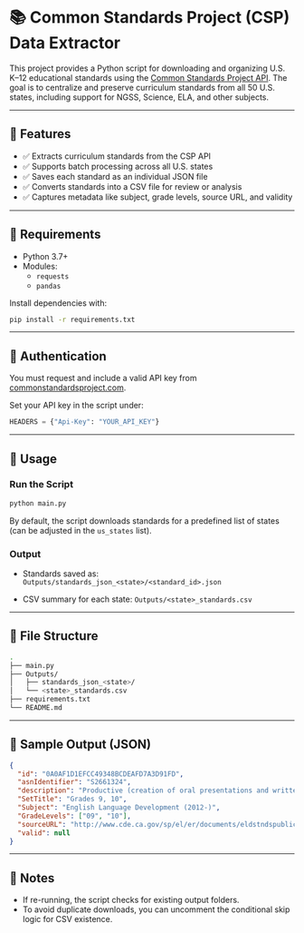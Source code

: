 
# 📚 Common Standards Project (CSP) Data Extractor

This project provides a Python script for downloading and organizing U.S. K–12 educational standards using the [Common Standards Project API](http://commonstandardsproject.com/api/v1). The goal is to centralize and preserve curriculum standards from all 50 U.S. states, including support for NGSS, Science, ELA, and other subjects.

---

## 🚀 Features

- ✅ Extracts curriculum standards from the CSP API
- ✅ Supports batch processing across all U.S. states
- ✅ Saves each standard as an individual JSON file
- ✅ Converts standards into a CSV file for review or analysis
- ✅ Captures metadata like subject, grade levels, source URL, and validity

---

## 🔧 Requirements

- Python 3.7+
- Modules:
  - `requests`
  - `pandas`

Install dependencies with:

```bash
pip install -r requirements.txt
````

---

## 🔐 Authentication

You must request and include a valid API key from [commonstandardsproject.com](http://commonstandardsproject.com/api/v1).

Set your API key in the script under:

```python
HEADERS = {"Api-Key": "YOUR_API_KEY"}
```

---

## 🧮 Usage

### Run the Script

```bash
python main.py
```

By default, the script downloads standards for a predefined list of states (can be adjusted in the `us_states` list).

### Output

* Standards saved as:
  `Outputs/standards_json_<state>/<standard_id>.json`

* CSV summary for each state:
  `Outputs/<state>_standards.csv`

---

## 📁 File Structure

```bash
.
├── main.py
├── Outputs/
│   ├── standards_json_<state>/
│   └── <state>_standards.csv
├── requirements.txt
└── README.md
```

---

## 📄 Sample Output (JSON)

```json
{
  "id": "0A0AF1D1EFCC49348BCDEAFD7A3D91FD",
  "asnIdentifier": "S2661324",
  "description": "Productive (creation of oral presentations and written texts)",
  "SetTitle": "Grades 9, 10",
  "Subject": "English Language Development (2012-)",
  "GradeLevels": ["09", "10"],
  "sourceURL": "http://www.cde.ca.gov/sp/el/er/documents/eldstndspublication14.pdf",
  "valid": null
}
```

---

## 📌 Notes

* If re-running, the script checks for existing output folders.
* To avoid duplicate downloads, you can uncomment the conditional skip logic for CSV existence.

